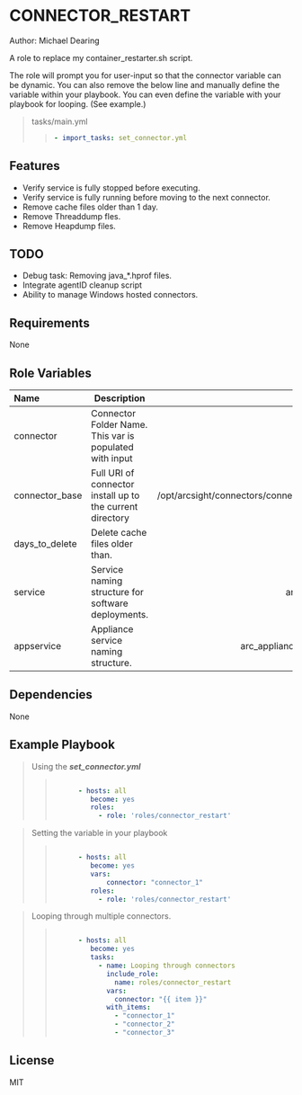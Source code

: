 CONNECTOR_RESTART
=========
Author: Michael Dearing

A role to replace my container_restarter.sh script.

The role will prompt you for user-input so that the connector variable can be dynamic. You can also remove the below line and manually define the variable within your playbook. You can even define the variable with your playbook for looping. (See example.)
> tasks/main.yml
>> ```yaml
>> - import_tasks: set_connector.yml
>> ```

Features
----------
- Verify service is fully stopped before executing.
- Verify service is fully running before moving to the next connector. 
- Remove cache files older than 1 day.
- Remove Threaddump fles.
- Remove Heapdump files.

TODO
-----
- Debug task: Removing java_*.hprof files.
- Integrate agentID cleanup script
- Ability to manage Windows hosted connectors. 

Requirements
--------------
None

Role Variables
--------------
| Name           	| Description                                               	| Default                                       	|
|:----------------  |-----------------------------------------------------------	|-----------------------------------------------:	|
| connector      	| Connector Folder Name. This var is populated with input    	| connector_1                                   	|
| connector_base 	| Full URI of connector install up to the current directory 	| /opt/arcsight/connectors/connector_1/current/ 	|
| days_to_delete 	| Delete cache files older than.                            	| 1d                                            	|
| service        	| Service naming structure for software deployments.        	| arc_connector_1                               	|
| appservice     	| Appliance service naming structure.                       	| arc_appliance_connector_1                     	|


Dependencies
------------
None

Example Playbook
----------------

> Using the ***set_connector.yml***
>>```yaml
>>
>>       - hosts: all
>>          become: yes
>>          roles: 
>>            - role: 'roles/connector_restart'
>>```

> Setting the variable in your playbook
>>```yaml
>>
>>       - hosts: all
>>          become: yes
>>          vars: 
>>              connector: "connector_1"
>>          roles: 
>>            - role: 'roles/connector_restart'
>>```

> Looping through multiple connectors.
>>```yaml
>>
>>       - hosts: all
>>          become: yes
>>          tasks:
>>            - name: Looping through connectors
>>              include_role:
>>                name: roles/connector_restart
>>              vars:
>>                connector: "{{ item }}"
>>              with_items:
>>                - "connector_1"
>>                - "connector_2"
>>                - "connector_3"
>>```

License
-------

MIT